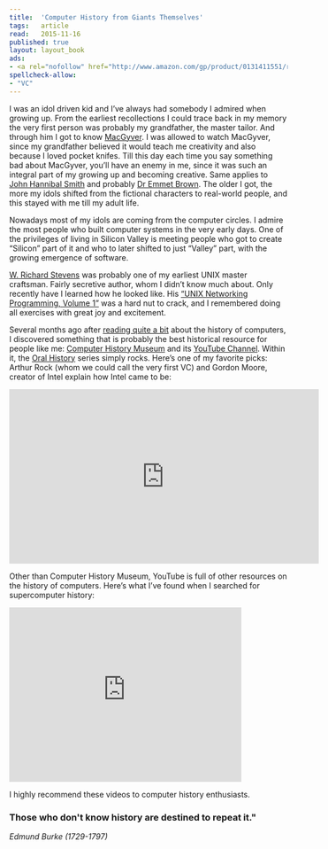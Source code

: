 ```yaml
---
title:	'Computer History from Giants Themselves'
tags:	article
read:	2015-11-16
published: true
layout:	layout_book
ads:
- <a rel="nofollow" href="http://www.amazon.com/gp/product/0131411551/ref=as_li_tl?ie=UTF8&camp=1789&creative=390957&creativeASIN=0131411551&linkCode=as2&tag=wkoszek-20&linkId=LI5B23M7JOLX4TKV"><img border="0" src="http://ws-na.amazon-adsystem.com/widgets/q?_encoding=UTF8&ASIN=0131411551&Format=_SL160_&ID=AsinImage&MarketPlace=US&ServiceVersion=20070822&WS=1&tag=wkoszek-20" ></a><img src="http://ir-na.amazon-adsystem.com/e/ir?t=wkoszek-20&l=as2&o=1&a=0131411551" width="1" height="1" border="0" alt="" style="border:none !important; margin:0px !important;" />
spellcheck-allow:
- "VC"
---
```



I was an idol driven kid and I’ve always had somebody I admired when
growing up. From the earliest recollections I could trace back in my
memory the very first person was probably my grandfather, the master
tailor. And through him I got to know
[MacGyver](https://en.wikipedia.org/wiki/MacGyver). I was allowed to
watch MacGyver, since my grandfather believed it would teach me
creativity and also because I loved pocket knifes. Till this day each
time you say something bad about MacGyver, you’ll have an enemy in me,
since it was such an integral part of my growing up and becoming
creative. Same applies to [John Hannibal
Smith](https://en.wikipedia.org/wiki/John_%22Hannibal%22_Smith) and
probably [Dr Emmet Brown](https://en.wikipedia.org/wiki/Emmett_Brown).
The older I got, the more my idols shifted from the fictional characters
to real-world people, and this stayed with me till my adult life.

Nowadays most of my idols are coming from the computer circles. I admire
the most people who built computer systems in the very early days. One
of the privileges of living in Silicon Valley is meeting people who got
to create “Silicon” part of it and who to later shifted to just “Valley”
part, with the growing emergence of software.

[W. Richard Stevens](https://en.wikipedia.org/wiki/W._Richard_Stevens)
was probably one of my earliest UNIX master craftsman. Fairly secretive
author, whom I didn’t know much about. Only recently have I learned how
he looked like. His [“UNIX Networking Programming, Volume
1”](http://amzn.to/1QqCIza) was a hard nut to crack, and I remembered
doing all exercises with great joy and excitement.

Several months ago after [reading quite a
bit](http://www.koszek.com/reading/) about the history of computers, I
discovered something that is probably the best historical resource for
people like me: [Computer History
Museum](http://www.computerhistory.org/atchm/tag/cpm/) and its
[YouTube
Channel](https://www.youtube.com/channel/UCHDr4RtxwA1KqKGwxgdK4Vg).
Within it, the [Oral
History](https://www.youtube.com/user/ComputerHistory/videos) series
simply rocks. Here’s one of my favorite picks: Arthur Rock (whom we
could call the very first VC) and Gordon Moore, creator of Intel explain
how Intel came to be:

<iframe width="560" height="315" src="https://www.youtube.com/embed/AiZwA8_43ZE" frameborder="0" allowfullscreen></iframe>

Other than Computer History Museum, YouTube is full of other resources
on the history of computers. Here’s what I’ve found when I searched for
supercomputer history:

<iframe width="420" height="315" src="https://www.youtube.com/embed/xW7j2ipE2Ck" frameborder="0" allowfullscreen></iframe>

I highly recommend these videos to computer history enthusiasts.

### Those who don't know history are destined to repeat it."

*Edmund Burke (1729-1797)*
